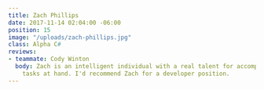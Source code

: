 ```yaml
---
title: Zach Phillips
date: 2017-11-14 02:04:00 -06:00
position: 15
image: "/uploads/zach-phillips.jpg"
class: Alpha C#
reviews:
- teammate: Cody Winton
  body: Zach is an intelligent individual with a real talent for accomplishing the
    tasks at hand. I'd recommend Zach for a developer position.
---
```


